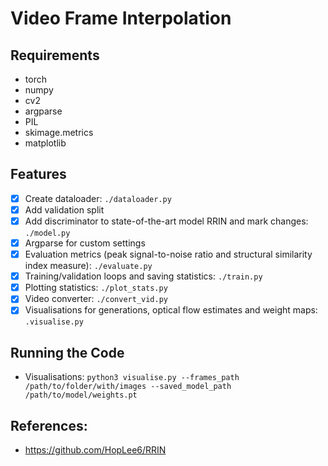 # Video Frame Interpolation
## Requirements
- torch
- numpy
- cv2
- argparse
- PIL
- skimage.metrics
- matplotlib

## Features
- [X] Create dataloader: `./dataloader.py`
- [X] Add validation split
- [X] Add discriminator to state-of-the-art model RRIN and mark changes: `./model.py`
- [X] Argparse for custom settings
- [X] Evaluation metrics (peak signal-to-noise ratio and structural similarity index measure): `./evaluate.py`
- [X] Training/validation loops and saving statistics: `./train.py`
- [X] Plotting statistics: `./plot_stats.py`
- [X] Video converter: `./convert_vid.py`
- [X] Visualisations for generations, optical flow estimates and weight maps: `.visualise.py`

## Running the Code
- Visualisations: `python3 visualise.py --frames_path /path/to/folder/with/images --saved_model_path /path/to/model/weights.pt`

## References:
- https://github.com/HopLee6/RRIN